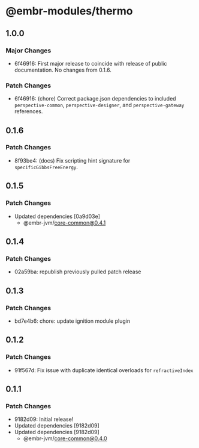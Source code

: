 # @embr-modules/thermo

## 1.0.0

### Major Changes

- 6f46916: First major release to coincide with release of public documentation. No changes from 0.1.6.

### Patch Changes

- 6f46916: (chore) Correct package.json dependencies to included `perspective-common`, `perspective-designer`, and `perspective-gateway` references.

## 0.1.6

### Patch Changes

- 8f93be4: (docs) Fix scripting hint signature for `specificGibbsFreeEnergy`.

## 0.1.5

### Patch Changes

- Updated dependencies [0a9d03e]
  - @embr-jvm/core-common@0.4.1

## 0.1.4

### Patch Changes

- 02a59ba: republish previously pulled patch release

## 0.1.3

### Patch Changes

- bd7e4b6: chore: update ignition module plugin

## 0.1.2

### Patch Changes

- 91f567d: Fix issue with duplicate identical overloads for `refractiveIndex`

## 0.1.1

### Patch Changes

- 9182d09: Initial release!
- Updated dependencies [9182d09]
- Updated dependencies [9182d09]
  - @embr-jvm/core-common@0.4.0
